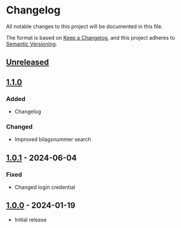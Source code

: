 # Changelog

All notable changes to this project will be documented in this file.

The format is based on [Keep a Changelog](https://keepachangelog.com/en/1.0.0/),
and this project adheres to [Semantic Versioning](https://semver.org/spec/v2.0.0.html).

## [Unreleased]

## [1.1.0]

### Added

- Changelog

### Changed

- Improved bilagsnummer search

## [1.0.1] - 2024-06-04

### Fixed

- Changed login credential

## [1.0.0] - 2024-01-19

- Initial release

[Unreleased]: https://github.com/itk-dev-rpa/Ryk_afklar-Tilfoej-position-til-aftale/compare/1.1.0...HEAD
[1.1.0]: https://github.com/itk-dev-rpa/Ryk_afklar-Tilfoej-position-til-aftale/releases/tag/1.1.0
[1.0.1]: https://github.com/itk-dev-rpa/Ryk_afklar-Tilfoej-position-til-aftale/releases/tag/1.0.1
[1.0.0]: https://github.com/itk-dev-rpa/Ryk_afklar-Tilfoej-position-til-aftale/releases/tag/1.0.0
